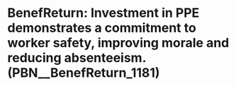 # BenefReturn: __Investment in PPE demonstrates a commitment to worker safety, improving morale and reducing absenteeism.__ (PBN__BenefReturn_1181)

